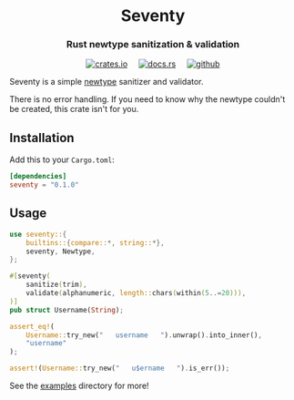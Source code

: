 <h1 align="center"">Seventy</h1>
<h3 align="center">Rust newtype sanitization & validation</h3>
<div align="center">

[<img alt="crates.io" src="https://img.shields.io/crates/v/seventy?style=for-the-badge&logo=Rust">](https://crates.io/crates/seventy)
&nbsp;&nbsp;&nbsp;
[<img alt="docs.rs" src="https://img.shields.io/docsrs/seventy?style=for-the-badge&logo=Docs.rs">](https://docs.rs/seventy)
&nbsp;&nbsp;&nbsp;
[<img alt="github" src="https://img.shields.io/badge/github-seventy-gray?style=for-the-badge&logo=GitHub&color=669bbc">](https://github.com/michaelni678/seventy)

</div>

Seventy is a simple [newtype](https://doc.rust-lang.org/rust-by-example/generics/new_types.html) 
sanitizer and validator. 

There is no error handling. If you need to know why the newtype couldn't be 
created, this crate isn't for you.

## Installation

Add this to your `Cargo.toml`:

```toml
[dependencies]
seventy = "0.1.0"
```

## Usage

```rust
use seventy::{
    builtins::{compare::*, string::*},
    seventy, Newtype,
};

#[seventy(
    sanitize(trim),
    validate(alphanumeric, length::chars(within(5..=20))),
)]
pub struct Username(String);

assert_eq!(
    Username::try_new("   username   ").unwrap().into_inner(),
    "username"
);

assert!(Username::try_new("   u$ername   ").is_err());
```

See the [examples](examples) directory for more!
